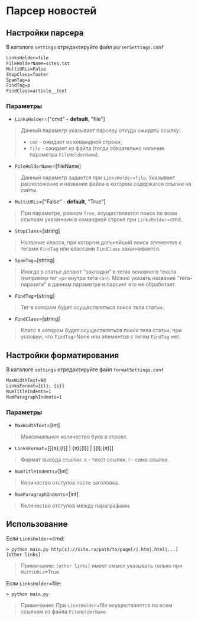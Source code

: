 # Парсер новостей

## Настройки парсера

В каталоге `settings` отредактируйте файл `parserSettings.conf`

```apache
LinksHolder=file
FileHolderName=sites.txt
MultiURLs=False
StopClass=footer
SpamTag=a
FindTag=p
FindClass=article__text
```

### Параметры

- `LinksHolder`=["cmd" - __default__, "file"]
>Данный параметр указывает парсеру откуда ожидать ссылку: 
>- `cmd` - ожидает из командной строки;
>- `file` - ожидает из файла (тогда обязательно наличие параметра `FileHolderName`).

- `FileHolderName`=[fileName]
>Данный параметр задается при `LinksHolder=file`. Указывает расположение и название файла в котором содержатся ссылки на сайты.

- `MultiURLs`=["False" - __default__, "True"]
> При параметре, равном `True`, осуществляется поиск по всем ссылкам указанным в командной строке при `LinksHolder`=cmd.

- `StopClass`=[string]
> Название класса, при котором дальнейший поиск элементов с тегами `FindTag` или классами `FindClass` заканчивается.

- `SpamTag`=[string]
> Иногда в статье делают "закладки" в тегах основного текста (например тег `<p>` внутри тега `<a>`). Можно указать название "тега-паразита" в данном параметре и парсинг его не обработает.

- `FindTag`=[string]
> Тег в котором будет осуществляться поиск тела статьи.

- `FindClass`=[string]
> Класс в котором будет осуществляться поиск тела статьи, при условии, что `FindTag`=None или элементов с тегом `FindTag` нет.

## Настройки форматирования

В каталоге `settings` отредактируйте файл `formatSettings.conf`

```apache
MaxWidthText=80
LinksFormat=[{l}; {s}]
NumTitleIndents=1
NumParagraphIndents=1
```

### Параметры

- `MaxWidthText`=[int]
> Максимальное количество букв в строке.

- `LinksFormat`=[[{s};{l}] | {s}[{l}] | [{l};{s}]]
> Формат вывода ссылки. s - текст ссылки, l - сама ссылка.

- `NumTitleIndents`=[int]
> Количество отступов посте заголовка.

- `NumParagraphIndents`=[int]
> Количество отступов между параграфами.

## Использование

Если `LinksHolder`=cmd:
```shell
> python main.py http[s]://site.ru/path/to/page[/|.htm|.html|...] [other links]
```
> Примечание: `[other links]` имеет смысл указывать только при `MultiURLs`=True.

Если `LinksHolder`=file:
```shell
> python main.py
```
> Примечание: При `LinksHolder`=file осуществляется по всем ссылкам из файла `FileHolderName`.